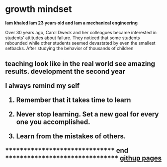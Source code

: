 # growth mindset

**Iam khaled Iam 23 years old and Iam a mechanical engineering**

Over 30 years ago, Carol Dweck and her colleagues became interested in students’ attitudes about failure. They noticed that some students rebounded while other students seemed devastated by even the smallest setbacks. After studying the behavior of thousands of children

<h2> teaching look like in the real world
see amazing results.
development the second year<br>





 I always remind my self 
1. Remember that it takes time to learn

2. Never stop learning. Set a new goal for every one you accomplished.

3. Learn from the mistakes of others.


****************************** end *******************************
[githup pages](https://pages.github.com)
